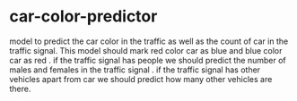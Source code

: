 # car-color-predictor

model to predict the car color in the traffic as well as the count of car in the traffic signal. 
This model should mark red color car as blue and blue color car as red . if the traffic signal has people 
we should predict the number of males and females in the traffic signal . 
if the traffic signal has other vehicles apart from car we should predict how many other vehicles are there.


